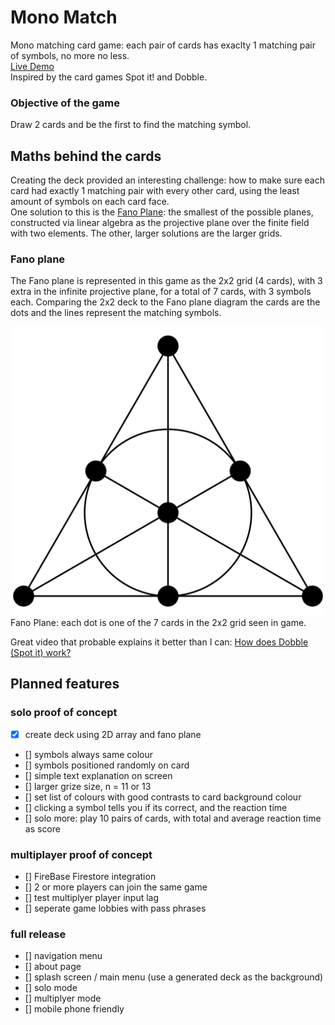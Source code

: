 # Mono Match
Mono matching card game: each pair of cards has exaclty 1 matching pair of symbols, no more no less.  
[Live Demo](https://alien2080.github.io/mono-match/)  
Inspired by the card games Spot it! and Dobble.  

### Objective of the game
Draw 2 cards and be the first to find the matching symbol.  

## Maths behind the cards
Creating the deck provided an interesting challenge: how to make sure each card had exactly 1 matching pair with every other card, using the least amount of symbols on each card face.  
One solution to this is the [Fano Plane](https://en.wikipedia.org/wiki/Fano_plane): the smallest of the possible planes, constructed via linear algebra as the projective plane over the finite field with two elements. The other, larger solutions are the larger grids.  

### Fano plane
The Fano plane is represented in this game as the 2x2 grid (4 cards), with 3 extra in the infinite projective plane, for a total of 7 cards, with 3 symbols each. Comparing the 2x2 deck to the Fano plane diagram the cards are the dots and the lines represent the matching symbols.  


![Fano plane](src/assets/images/Fano_plane.svg)   
Fano Plane: each dot is one of the 7 cards in the 2x2 grid seen in game.   

Great video that probable explains it better than I can: [How does Dobble (Spot it) work?](https://www.youtube.com/watch?v=VTDKqW_GLkw)


## Planned features
### solo proof of concept  
- [x] create deck using 2D array and fano plane  
- [] symbols always same colour
- [] symbols positioned randomly on card
- [] simple text explanation on screen
- [] larger grize size, n = 11 or 13 
- [] set list of colours with good contrasts to card background colour
- [] clicking a symbol tells you if its correct, and the reaction time
- [] solo more: play 10 pairs of cards, with total and average reaction time as score

### multiplayer proof of concept
- [] FireBase Firestore integration  
- [] 2 or more players can join the same game
- [] test multiplyer player input lag
- [] seperate game lobbies with pass phrases

### full release
- [] navigation menu
- [] about page
- [] splash screen / main menu (use a generated deck as the background)
- [] solo mode
- [] multiplyer mode
- [] mobile phone friendly
